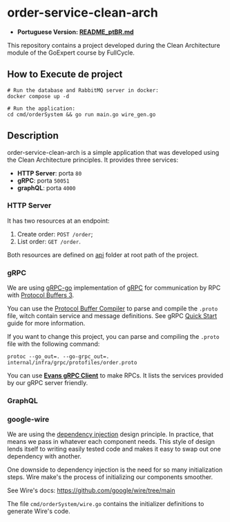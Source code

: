# order-service-clean-arch

* **Portuguese Version: [README_ptBR.md](README_ptBR.md)**

This repository contains a project developed during the Clean Architecture module of the GoExpert course by FullCycle.

## How to Execute de project

```shell
# Run the database and RabbitMQ server in docker:
docker compose up -d

# Run the application:
cd cmd/orderSystem && go run main.go wire_gen.go
```

## Description

order-service-clean-arch is a simple application that was developed using the Clean Architecture principles. It provides
three services:

* **HTTP Server**: porta ```80```
* **gRPC**: porta ```50051```
* **graphQL**: porta ``4000``

### HTTP Server

It has two resources at an endpoint:

1. Create order: ```POST /order```;
2. List order: ```GET /order```.

Both resources are defined on [api](./api) folder at root path of the project.

### gRPC

We are using [gRPC-go](https://pkg.go.dev/google.golang.org/grpc) implementation of [gRPC](https://grpc.io/) for
communication by RPC with [Protocol Buffers 3](https://protobuf.dev/programming-guides/proto3/).

You can use the [Protocol Buffer Compiler](https://grpc.io/docs/protoc-installation/) to parse and compile
the ```.proto``` file, witch contain service and message definitions. See
gRPC [Quick Start](https://grpc.io/docs/languages/go/quickstart/#prerequisites) guide for more information.

If you want to change this project, you can parse and compiling the ```.proto``` file with the following command:

```shell
protoc --go_out=. --go-grpc_out=. internal/infra/grpc/protofiles/order.proto
```

You can use **[Evans gRPC Client](https://github.com/ktr0731/evans)** to make RPCs. It lists the services provided by
our gRPC server friendly.

### GraphQL

### google-wire

We are using the [dependency injection](https://stackoverflow.com/questions/130794/what-is-dependency-injection) design
principle. In practice, that means we pass in whatever each component needs. This style of design lends itself to
writing easily tested code and makes it easy to swap out one dependency with another.

One downside to dependency injection is the need for so many initialization steps. Wire make's the process of
initializing our components smoother.

See Wire's docs: https://github.com/google/wire/tree/main

The file ```cmd/orderSystem/wire.go``` contains the initializer definitions to generate Wire's code.
